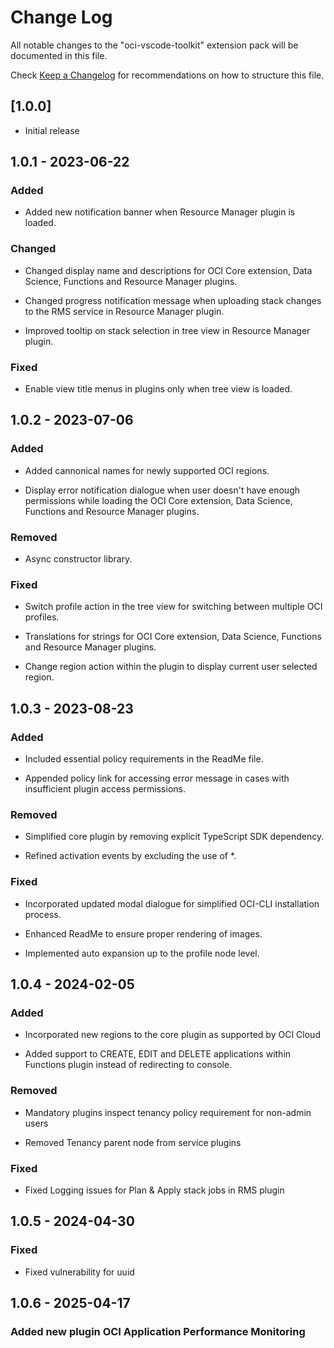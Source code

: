 # Change Log

All notable changes to the "oci-vscode-toolkit" extension pack will be documented in this file.

Check [Keep a Changelog](http://keepachangelog.com/) for recommendations on how to structure this file.

## [1.0.0]

- Initial release

## 1.0.1 - 2023-06-22

### Added

- Added new notification banner when Resource Manager plugin is loaded.

### Changed

- Changed display name and descriptions for OCI Core extension, Data Science, Functions and Resource Manager plugins.

- Changed progress notification message when uploading stack changes to the RMS service in Resource Manager plugin.

- Improved tooltip on stack selection in tree view in Resource Manager plugin.

### Fixed
- Enable view title menus in plugins only when tree view is loaded.

## 1.0.2 - 2023-07-06

### Added

- Added cannonical names for newly supported OCI regions.

- Display error notification dialogue when user doesn't have enough permissions while loading the OCI Core extension, Data Science, Functions and Resource Manager plugins.

### Removed

- Async constructor library.

### Fixed

- Switch profile action in the tree view for switching between multiple OCI profiles.

- Translations for strings for OCI Core extension, Data Science, Functions and Resource Manager plugins.

- Change region action within the plugin to display current user selected region.

## 1.0.3 - 2023-08-23

### Added
- Included essential policy requirements in the ReadMe file.

- Appended policy link for accessing error message in cases with insufficient plugin access permissions.

### Removed
- Simplified core plugin by removing explicit TypeScript SDK dependency.

- Refined activation events by excluding the use of *.

### Fixed
- Incorporated updated modal dialogue for simplified OCI-CLI installation process.

- Enhanced ReadMe to ensure proper rendering of images.

- Implemented auto expansion up to the profile node level.

## 1.0.4 - 2024-02-05

### Added
- Incorporated new regions to the core plugin as supported by OCI Cloud

- Added support to CREATE, EDIT and DELETE applications within Functions plugin instead of redirecting to console.

### Removed
 - Mandatory plugins inspect tenancy policy requirement for non-admin users

 - Removed Tenancy parent node from service plugins

 ### Fixed
 - Fixed Logging issues for Plan & Apply stack jobs in RMS plugin

## 1.0.5 - 2024-04-30

### Fixed

- Fixed vulnerability for uuid

## 1.0.6 - 2025-04-17

### Added new plugin OCI Application Performance Monitoring
